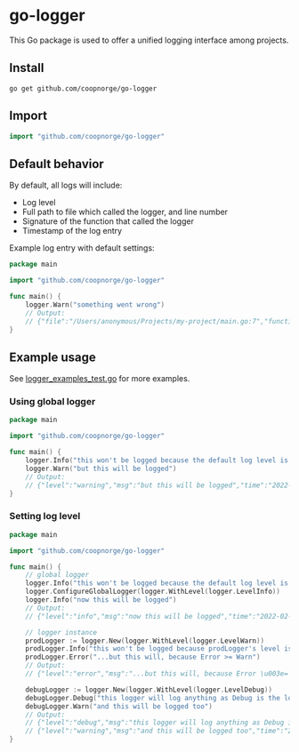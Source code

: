# go-logger

This Go package is used to offer a unified logging interface among projects.

## Install

```shell
go get github.com/coopnorge/go-logger
```

## Import

```go
import "github.com/coopnorge/go-logger"
```

## Default behavior

By default, all logs will include:
- Log level
- Full path to file which called the logger, and line number
- Signature of the function that called the logger
- Timestamp of the log entry

Example log entry with default settings:

```go
package main

import "github.com/coopnorge/go-logger"

func main() {
	logger.Warn("something went wrong")
	// Output:
	// {"file":"/Users/anonymous/Projects/my-project/main.go:7","function":"main.main","level":"warning","msg":"something went wrong","time":"2022-02-17T15:04:06+01:00"}
}
```

## Example usage

See [logger_examples_test.go](logger_examples_test.go) for more examples.

### Using global logger

```go
package main

import "github.com/coopnorge/go-logger"

func main() {
	logger.Info("this won't be logged because the default log level is higher than info")
	logger.Warn("but this will be logged")
	// Output:
	// {"level":"warning","msg":"but this will be logged","time":"2022-02-17T11:01:28+01:00"}
}
```

### Setting log level

```go
package main

import "github.com/coopnorge/go-logger"

func main() {
	// global logger
	logger.Info("this won't be logged because the default log level is higher than info")
	logger.ConfigureGlobalLogger(logger.WithLevel(logger.LevelInfo))
	logger.Info("now this will be logged")
	// Output:
	// {"level":"info","msg":"now this will be logged","time":"2022-02-17T10:54:54+01:00"}

	// logger instance
	prodLogger := logger.New(logger.WithLevel(logger.LevelWarn))
	prodLogger.Info("this won't be logged because prodLogger's level is set to Warn...")
	prodLogger.Error("...but this will, because Error >= Warn")
	// Output:
	// {"level":"error","msg":"...but this will, because Error \u003e= Warn","time":"2022-02-17T10:54:54+01:00"}

	debugLogger := logger.New(logger.WithLevel(logger.LevelDebug))
	debugLogger.Debug("this logger will log anything as Debug is the lowest available level")
	debugLogger.Warn("and this will be logged too")
	// Output:
	// {"level":"debug","msg":"this logger will log anything as Debug is the lowest available level","time":"2022-02-17T10:54:54+01:00"}
	// {"level":"warning","msg":"and this will be logged too","time":"2022-02-17T10:54:54+01:00"}
}
```
